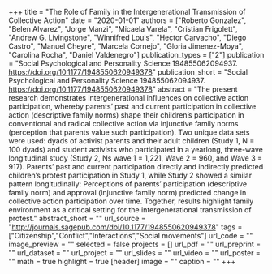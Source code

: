 +++
title = "The Role of Family in the Intergenerational Transmission of Collective Action"
date = "2020-01-01"
authors = ["Roberto Gonzalez", "Belen Alvarez", "Jorge Manzi", "Micaela Varela", "Cristian Frigolett", "Andrew G. Livingstone", "Winnifred Louis", "Hector Carvacho", "Diego Castro", "Manuel Cheyre", "Marcela Cornejo", "Gloria Jimenez-Moya", "Carolina Rocha", "Daniel Valdenegro"]
publication_types = ["2"]
publication = "Social Psychological and Personality Science 194855062094937. https://doi.org/10.1177/1948550620949378"
publication_short = "Social Psychological and Personality Science 194855062094937. https://doi.org/10.1177/1948550620949378"
abstract = "The present research demonstrates intergenerational influences on collective action participation, whereby parents’ past and current participation in collective action (descriptive family norms) shape their children’s participation in conventional and radical collective action via injunctive family norms (perception that parents value such participation). Two unique data sets were used: dyads of activist parents and their adult children (Study 1, N = 100 dyads) and student activists who participated in a yearlong, three-wave longitudinal study (Study 2, Ns wave 1 = 1,221, Wave 2 = 960, and Wave 3 = 917). Parents’ past and current participation directly and indirectly predicted children’s protest participation in Study 1, while Study 2 showed a similar pattern longitudinally: Perceptions of parents’ participation (descriptive family norm) and approval (injunctive family norm) predicted change in collective action participation over time. Together, results highlight family environment as a critical setting for the intergenerational transmission of protest."
abstract_short = ""
url_source = "http://journals.sagepub.com/doi/10.1177/1948550620949378"
tags = ["Citizenship","Conflict","Interactions","Social movements"]
url_code = ""
image_preview = ""
selected = false
projects = []
url_pdf = ""
url_preprint = ""
url_dataset = ""
url_project = ""
url_slides = ""
url_video = ""
url_poster = ""
math = true
highlight = true
[header]
image = ""
caption = ""
+++

